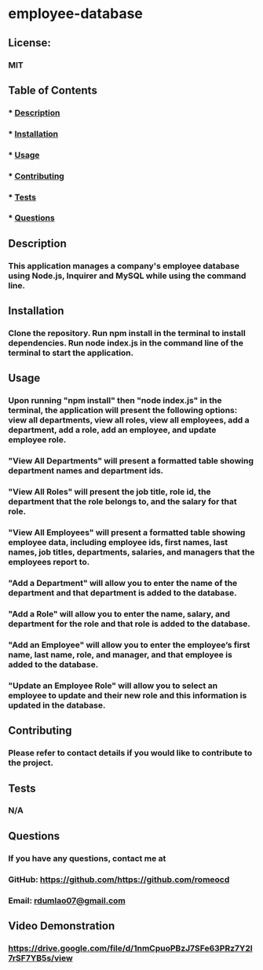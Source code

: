
  # employee-database
  
  ## License:   
  ### MIT

  ## Table of Contents
  ### * [Description](#description)
  ### * [Installation](#installation)
  ### * [Usage](#usage)
  ### * [Contributing](#Contributing)
  ### * [Tests](#tests)
  ### * [Questions](#questions)

  ## Description
  ### This application manages a company's employee database using Node.js, Inquirer and MySQL while using the command line.

  ## Installation
  ### Clone the repository. Run npm install in the terminal to install dependencies. Run node index.js in the command line of the terminal to start the application.

  ## Usage
  ### Upon running "npm install" then "node index.js" in the terminal, the application will present the following options: view all departments, view all roles, view all employees, add a department, add a role, add an employee, and update employee role.
  ### "View All Departments" will present a formatted table showing department names and department ids.
  ### "View All Roles" will present the job title, role id, the department that the role belongs to, and the salary for that role.
  ### "View All Employees" will present a formatted table showing employee data, including employee ids, first names, last names, job titles, departments, salaries, and managers that the employees report to.
  ### "Add a Department" will allow you to enter the name of the department and that department is added to the database.
  ### "Add a Role" will allow you to enter the name, salary, and department for the role and that role is added to the database.
  ### "Add an Employee" will allow you to enter the employee’s first name, last name, role, and manager, and that employee is added to the database.
  ### "Update an Employee Role" will allow you to select an employee to update and their new role and this information is updated in the database.

  ## Contributing
  ### Please refer to contact details if you would like to contribute to the project.

  ## Tests
  ### N/A

  ## Questions
  ### If you have any questions, contact me at

  ### GitHub: https://github.com/https://github.com/romeocd
  ### Email: rdumlao07@gmail.com

  ## Video Demonstration
  ### https://drive.google.com/file/d/1nmCpuoPBzJ7SFe63PRz7Y2l7rSF7YB5s/view

